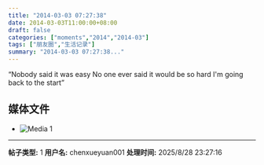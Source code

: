```yaml
---
title: "2014-03-03 07:27:38"
date: 2014-03-03T11:00:00+08:00
draft: false
categories: ["moments","2014","2014-03"]
tags: ["朋友圈","生活记录"]
summary: "2014-03-03 07:27:38..."
---
```


“Nobody said it was easy
No one ever said it would be so hard
I'm going back to the start”

## 媒体文件

- ![Media 1](/Moments/photos/2014-03-03/201403030727380.jpg)

---

**帖子类型:** 1
**用户名:** chenxueyuan001
**处理时间:** 2025/8/28 23:27:16